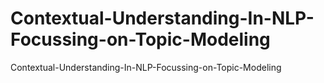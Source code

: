 # Contextual-Understanding-In-NLP-Focussing-on-Topic-Modeling
Contextual-Understanding-In-NLP-Focussing-on-Topic-Modeling
